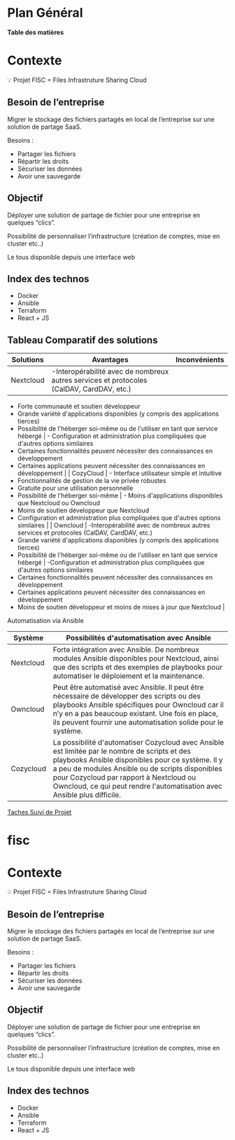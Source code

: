 # Plan Général

**Table des matières**

# Contexte

<aside>
💡 Projet FISC = Files Infrastruture Sharing Cloud

</aside>

## Besoin de l’entreprise

Migrer le stockage des fichiers partagés en local de l’entreprise sur une solution de partage SaaS.

Besoins :

- Partager les fichiers
- Répartir les droits
- Sécuriser les données
- Avoir une sauvegarde

## Objectif

Déployer une solution de partage de fichier pour une entreprise en quelques “clics”.

Possibilité de personnaliser l’infrastructure (création de comptes, mise en cluster etc..)

Le tous disponible depuis une interface web

## Index des technos

- Docker
- Ansible
- Terraform
- React + JS

## Tableau Comparatif des solutions

| Solutions | Avantages | Inconvénients |
| --- | --- | --- |
| Nextcloud | -Interopérabilité avec de nombreux autres services et protocoles (CalDAV, CardDAV, etc.)
- Forte communauté et soutien développeur
- Grande variété d'applications disponibles (y compris des applications tierces)
- Possibilité de l'héberger soi-même ou de l'utiliser en tant que service hébergé | - Configuration et administration plus compliquées que d'autres options similaires
- Certaines fonctionnalités peuvent nécessiter des connaissances en développement
- Certaines applications peuvent nécessiter des connaissances en développement |
| CozyCloud | - Interface utilisateur simple et intuitive
- Fonctionnalités de gestion de la vie privée robustes
- Gratuite pour une utilisation personnelle
- Possibilité de l'héberger soi-même | - Moins d'applications disponibles que Nextcloud ou Owncloud
- Moins de soutien développeur que Nextcloud
- Configuration et administration plus compliquées que d'autres options similaires |
| Owncloud | -Interopérabilité avec de nombreux autres services et protocoles (CalDAV, CardDAV, etc.)
- Grande variété d'applications disponibles (y compris des applications tierces)
- Possibilité de l'héberger soi-même ou de l'utiliser en tant que service hébergé | -Configuration et administration plus compliquées que d'autres options similaires
- Certaines fonctionnalités peuvent nécessiter des connaissances en développement
- Certaines applications peuvent nécessiter des connaissances en développement
- Moins de soutien développeur et moins de mises à jour que Nextcloud |

Automatisation via Ansible

| Système | Possibilités d'automatisation avec Ansible |
| --- | --- |
| Nextcloud | Forte intégration avec Ansible. De nombreux modules Ansible disponibles pour Nextcloud, ainsi que des scripts et des exemples de playbooks pour automatiser le déploiement et la maintenance. |
| Owncloud | Peut être automatisé avec Ansible. Il peut être nécessaire de développer des scripts ou des playbooks Ansible spécifiques pour Owncloud car il n’y en a pas beaucoup existant. Une fois en place, ils peuvent fournir une automatisation solide pour le système. |
| Cozycloud | La possibilité d'automatiser Cozycloud avec Ansible est limitée par le nombre de scripts et des playbooks Ansible disponibles pour ce système. Il  y a peu de modules Ansible ou de scripts disponibles pour Cozycloud par rapport à Nextcloud ou Owncloud, ce qui peut rendre l'automatisation avec Ansible plus difficile. |

[Taches Suivi de Projet](https://www.notion.so/d9917e0bb1c14faeab48efe2f4b795bb)













# fisc

# Contexte

<aside>
💡 Projet FISC = Files Infrastruture Sharing Cloud
</aside>

## Besoin de l’entreprise

Migrer le stockage des fichiers partagés en local de l’entreprise sur une solution de partage SaaS.

Besoins :

- Partager les fichiers
- Répartir les droits
- Sécuriser les données
- Avoir une sauvegarde

## Objectif

Déployer une solution de partage de fichier pour une entreprise en quelques “clics”.

Possibilité de personnaliser l’infrastructure (création de comptes, mise en cluster etc..)

Le tous disponible depuis une interface web

## Index des technos

- Docker
- Ansible
- Terraform
- React + JS
